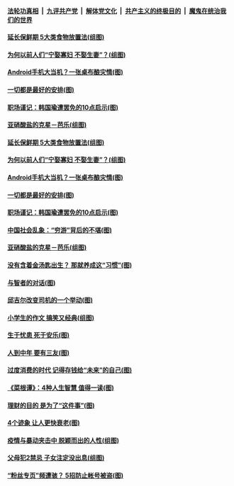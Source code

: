 ####  [法轮功真相](../../../../basic/blob/master/README.md?t=06092231) &nbsp;|&nbsp; [九评共产党](../../../../9ping.md/blob/master/README.md?t=06092231) &nbsp;|&nbsp; [解体党文化](../../../../jtdwh.md/blob/master/README.md?t=06092231)  &nbsp;|&nbsp; [共产主义的终极目的](../../../../gczydzjmd.md/blob/master/README.md?t=06092231) &nbsp;|&nbsp; [魔鬼在统治我们的世界](../../../../mgztzwmdsj.md/blob/master/README.md?t=06092231) 

#### [延长保鲜期 5大类食物放置法(组图)](../pages/p8/935958.md?t=06092231) 

#### [为何以前人们“宁娶寡妇 不娶生妻”？(组图)](../pages/p8/935880.md?t=06092231) 

#### [Android手机大当机？一张桌布酿灾情(图)](../pages/p8/935508.md?t=06092231) 

#### [一切都是最好的安排(图)](../pages/p8/926034.md?t=06092231) 

#### [职场谨记：韩国瑜遭罢免的10点启示(图)](../pages/p8/935764.md?t=06092231) 

#### [亚硝酸盐的克星－芭乐(组图)](../pages/p8/935678.md?t=06092231) 

#### [延长保鲜期 5大类食物放置法(组图)](../pages/p8/935958.md?t=06092231) 

#### [为何以前人们“宁娶寡妇 不娶生妻”？(组图)](../pages/p8/935880.md?t=06092231) 

#### [Android手机大当机？一张桌布酿灾情(图)](../pages/p8/935508.md?t=06092231) 

#### [一切都是最好的安排(图)](../pages/p8/926034.md?t=06092231) 

#### [职场谨记：韩国瑜遭罢免的10点启示(图)](../pages/p8/935764.md?t=06092231) 

#### [中国社会乱象：“穷游”背后的不堪(图)](../pages/p8/935776.md?t=06092231) 

#### [亚硝酸盐的克星－芭乐(组图)](../pages/p8/935678.md?t=06092231) 

#### [没有含着金汤匙出生？ 那就养成这“习惯”(图)](../pages/p8/935774.md?t=06092231) 

#### [与智者的对话(图)](../pages/p8/935713.md?t=06092231) 

#### [邱吉尔改变司机的一个举动(图)](../pages/p8/935314.md?t=06092231) 

#### [小学生的作文 搞笑又经典(组图)](../pages/p8/935564.md?t=06092231) 

#### [生于忧患 死于安乐(图)](../pages/p8/935277.md?t=06092231) 

#### [人到中年 要有三友(图)](../pages/p8/935681.md?t=06092231) 

#### [过度消费的时代 记得存钱给“未来”的自己(图)](../pages/p8/935625.md?t=06092231) 

#### [《菜根谭》：4种人生智慧 值得一读(图)](../pages/p8/935516.md?t=06092231) 

#### [理财的目的 是为了“这件事”(图)](../pages/p8/935585.md?t=06092231) 

#### [4个迹象 让人更快衰老(图)](../pages/p8/935558.md?t=06092231) 

#### [疫情与暴动夹击中 脱颖而出的人性(组图)](../pages/p8/935497.md?t=06092231) 

#### [父母犯2禁忌 子女注定没出息(组图)](../pages/p8/935296.md?t=06092231) 

#### [“粉丝专页”频遭骇？ 5招防止帐号被盗(图)](../pages/p8/935452.md?t=06092231) 

